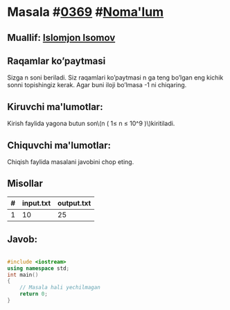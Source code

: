 
<h1>Masala #<a href="https://robocontest.uz/tasks/0369">0369</a> #<a href="https://robocontest.uz/tasks?category=1">Noma'lum</a></h1>
<h2> Muallif: <a href="https://robocontest.uz/profile/iislomjoon">Islomjon Isomov</a></h2>
<h2>Raqamlar ko’paytmasi</h2>
<p>Sizga n soni beriladi. Siz raqamlari ko’paytmasi n ga teng bo’lgan eng kichik sonni topishingiz kerak. Agar buni iloji bo’lmasa -1 ni chiqaring.</p>
<h2>Kiruvchi ma'lumotlar:</h2>
<p>Kirish faylida yagona butun son\(n ( 1≤ n ≤ 10^9 )\)kiritiladi.</p>
<h2>Chiquvchi ma'lumotlar:</h2>
<p>Chiqish faylida masalani javobini chop eting.</p>
<h2>Misollar</h2>
<table>
    <thead>
        <tr>
            <th>#</th>
            <th>input.txt</th>
            <th>output.txt</th>
        </tr>
    </thead>
    <tbody>
            <tr>
                <td>1</td>
                <td>10</td>
                <td>25</td>
            </tr>
    </tbody>
    </table>
    
<h2>Javob:</h2>

######
```cpp
#include <iostream>
using namespace std;
int main()
{
    // Masala hali yechilmagan
    return 0;
}
```
